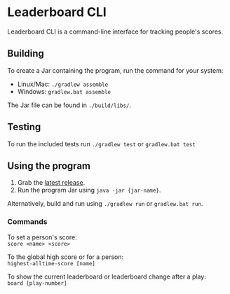 # Leaderboard CLI
Leaderboard CLI is a command-line interface for tracking people's scores.

## Building
To create a Jar containing the program, run the command for your system:
- Linux/Mac: `./gradlew assemble`
- Windows: `gradlew.bat assemble`

The Jar file can be found in `./build/libs/`.

## Testing
To run the included tests run `./gradlew test` or `gradlew.bat test`

## Using the program
1. Grab the [latest release](https://github.com/ChrisLane/leaderboard-cli/releases/latest).
1. Run the program Jar using `java -jar {jar-name}`.

Alternatively, build and run using `./gradlew run` or `gradlew.bat run`.

### Commands
To set a person's score:\
`score <name> <score>`

To the global high score or for a person:\
`highest-alltime-score [name]`

To show the current leaderboard or leaderboard change after a play:\
`board [play-number]`

